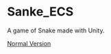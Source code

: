 # Sanke_ECS

A game of Snake made with Unity.

[Normal Version](https://git.coding.net/musoucrow/Snake.git)
